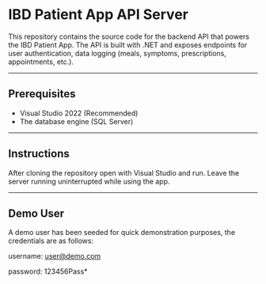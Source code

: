 # IBD Patient App API Server

This repository contains the source code for the backend API that powers the IBD Patient App. The API is built with .NET and exposes endpoints for user authentication, data logging (meals, symptoms, prescriptions, appointments, etc.).

---

## Prerequisites
- Visual Studio 2022 (Recommended)
- The database engine (SQL Server) 

---

## Instructions
After cloning the repository open with Visual Studio and run.
Leave the server running uninterrupted while using the app.

---

## Demo User
A demo user has been seeded for quick demonstration purposes, the credentials are as follows:

username: user@demo.com

password: 123456Pass*
